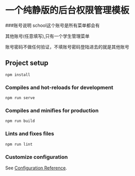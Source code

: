 # 一个纯静版的后台权限管理模板

###账号说明 school这个账号是所有菜单都会有

其他账号(任意填写),只有一个学生管理菜单

账号密码不做任何验证，不填账号密码登陆进去的就是其他账号

## Project setup
```
npm install
```

### Compiles and hot-reloads for development
```
npm run serve
```

### Compiles and minifies for production
```
npm run build
```

### Lints and fixes files
```
npm run lint
```

### Customize configuration
See [Configuration Reference](https://cli.vuejs.org/config/).



